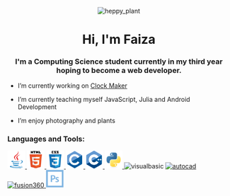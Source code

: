 
<p align="center">
<img src="https://img.icons8.com/color/512/potted-plant.png" alt="heppy_plant" width="40" height="40"  class="center"></a>
</p>
<h1 align="center">Hi, I'm Faiza</h1>
<h3 align="center">I'm a Computing Science student currently in my third year hoping to become a web developer. </h3>

-  I’m currently working on [Clock Maker](https://github.com/rahman-fai/Clock-Maker)

-  I’m currently teaching myself JavaScript, Julia and Android Development

-  I’m enjoy photography and plants


<h3 align="left">Languages and Tools:</h3>
<p align="left">
<a href="https://www.java.com" target="_blank" rel="noreferrer"> <img src="https://raw.githubusercontent.com/devicons/devicon/master/icons/java/java-original.svg" alt="java" width="40" height="40"/> </a>
<a href="https://www.w3.org/html/" target="_blank" rel="noreferrer"> <img src="https://raw.githubusercontent.com/devicons/devicon/master/icons/html5/html5-original-wordmark.svg" alt="html5" width="40" height="40"/> </a> 
<a href="https://www.w3schools.com/css/" target="_blank" rel="noreferrer"> <img src="https://raw.githubusercontent.com/devicons/devicon/master/icons/css3/css3-original-wordmark.svg" alt="css3" width="40" height="40"/>  </a> 
<a href="https://www.cprogramming.com/" target="_blank" rel="noreferrer"> <img src="https://raw.githubusercontent.com/devicons/devicon/master/icons/c/c-original.svg" alt="c" width="40" height="40"/> </a> 
<a href="https://www.w3schools.com/cpp/" target="_blank" rel="noreferrer"> <img src="https://raw.githubusercontent.com/devicons/devicon/master/icons/cplusplus/cplusplus-original.svg" alt="cplusplus" width="40" height="40"/> </a>
<a href="https://www.python.org" target="_blank" rel="noreferrer"> <img src="https://raw.githubusercontent.com/devicons/devicon/master/icons/python/python-original.svg" alt="python" width="40" height="40"/> </a>
<img src="https://img.icons8.com/color/512/visual-studio.png" alt="visualbasic" width="40" height="40"/> 
<a href="https://www.autodesk.ca/en/products/autocad/" target="_blank" rel="noreferrer"> <img src="https://img.icons8.com/color/512/autodesk.png" alt="autocad" width="40" height="40"/> </a> 
<a href="https://www.autodesk.ca/en/products/fusion-360/" target="_blank" rel="noreferrer"> <img src="https://img.icons8.com/color/512/autodesk-fusion-360.png" alt="fusion360" width="40" height="40"/> </a> 
<a href="https://www.photoshop.com/en" target="_blank" rel="noreferrer"> <img src="https://raw.githubusercontent.com/devicons/devicon/master/icons/photoshop/photoshop-line.svg" alt="photoshop" width="40" height="40"/> </a> 

 </p>
